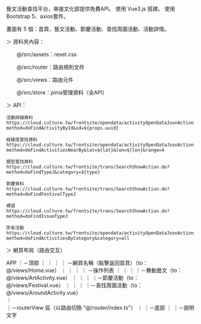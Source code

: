 藝文活動查找平台，串接文化部提供免費API。
使用 Vue3.js 搭建。
使用Bootstrap 5、axios套件。

畫面有 5 個：首頁、藝文活動、節慶活動、查找周圍活動、活動詳情。

＞ 資料夾內容：

　　@/src/assets：reset.css

　　@/src/router：路由規則文件

　　@/src/views：路由元件

　　@/src/store：pinia管理資料（全API）

＞ API：

    活動詳細資料
    https://cloud.culture.tw/frontsite/opendata/activityOpenDataJsonAction.do?method=doFindActivityById&id=${props.uuid}

    經緯度查找資料
    https://cloud.culture.tw/frontsite/opendata/activityOpenDataJsonAction.do?method=doFindActivitiesNearBy&lat=${lat}&lon=${lon}&range=4

    類型查找資料
    https://cloud.culture.tw/frontsite/trans/SearchShowAction.do?method=doFindTypeJ&category=${type}

    節慶資料
    https://cloud.culture.tw/frontsite/trans/SearchShowAction.do?method=doFindFestivalTypeJ

    標語
    https://cloud.culture.tw/frontsite/trans/SearchShowAction.do?method=doFindIssueTypeJ

    所有活動
    https://cloud.culture.tw/frontsite/opendata/activityOpenDataJsonAction.do?method=doFindActivitiesByCategory&category=all


＞ 網頁布局（路由交互）

APP
｜－頂部
｜   ｜ 
｜   ｜ －網頁名稱（點擊返回首頁）（to：@/views/Home.vue）
｜   ｜ 
｜   ｜ －操作列表
｜          ｜
｜          ｜－舞動藝文（to：@/views/ArtActivity.vue）
｜          ｜
｜          ｜－節慶活動（to：@/views/Festival.vue）
｜          ｜
｜          ｜－查找周圍活動（to：@/views/AroundActivity.vue）  
｜   
｜－routerView 區（以路由切換 "@/router/index.ts"）
｜
｜－底部
    ｜
    ｜－說明文字
